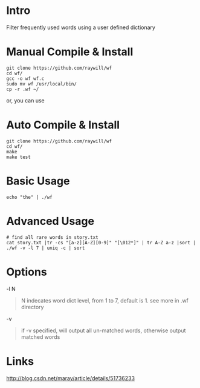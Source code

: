 # Intro

Filter frequently used words using a user defined dictionary

# Manual Compile & Install
```
git clone https://github.com/raywill/wf
cd wf/
gcc -o wf wf.c
sudo mv wf /usr/local/bin/
cp -r .wf ~/
```

or, you can use 

# Auto Compile & Install
```
git clone https://github.com/raywill/wf
cd wf/
make
make test
```

# Basic Usage

```
echo "the" | ./wf
```

# Advanced Usage

```
# find all rare words in story.txt 
cat story.txt |tr -cs "[a-z][A-Z][0-9]" "[\012*]" | tr A-Z a-z |sort | ./wf -v -l 7 | uniq -c | sort
```


# Options

 -l N
 
 > N indecates word dict level, from 1 to 7, default is 1. see more in .wf directory
 

 -v
 
 > if -v specified, will output all un-matched words, otherwise output matched words


# Links

  http://blog.csdn.net/maray/article/details/51736233

